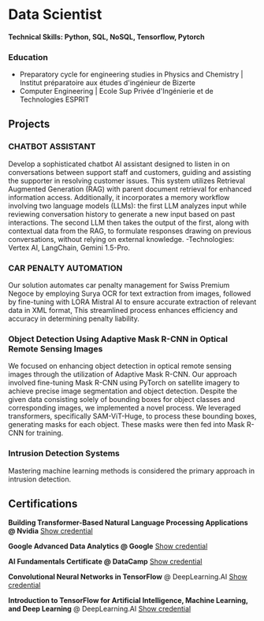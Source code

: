 # Data Scientist
#### Technical Skills: Python, SQL, NoSQL, Tensorflow, Pytorch

### Education
- Preparatory cycle for engineering studies in Physics and Chemistry | Institut préparatoire aux études d'ingénieur de Bizerte 
- Computer Engineering | Ecole Sup Privée d'Ingénierie et de Technologies ESPRIT

## Projects

### CHATBOT ASSISTANT
Develop a sophisticated chatbot AI assistant designed to listen in on conversations between support staff and customers, guiding and assisting the supporter in resolving customer issues. This system utilizes Retrieval Augmented Generation (RAG) with parent document retrieval for enhanced information access. Additionally, it incorporates a memory workflow involving two language models (LLMs): the first LLM analyzes input while reviewing conversation history to generate a new input based on past interactions. The second LLM then takes the output of the first, along with contextual data from the RAG, to formulate responses drawing on previous conversations, without relying on external knowledge. 
-Technologies: Vertex AI, LangChain, Gemini 1.5-Pro.

### CAR PENALTY AUTOMATION
Our solution automates car penalty management for Swiss Premium Negoce by employing Surya OCR for text extraction from images, followed by fine-tuning with LORA Mistral AI to ensure accurate extraction of relevant data in XML format, This streamlined process enhances efficiency and accuracy in determining penalty liability.

### Object Detection Using Adaptive Mask R-CNN in Optical Remote Sensing Images
We focused on enhancing object detection in optical remote sensing images through the utilization of Adaptive Mask R-CNN. Our approach involved fine-tuning Mask R-CNN using PyTorch on satellite imagery to achieve precise image segmentation and object detection. Despite the given data consisting solely of bounding boxes for object classes and corresponding images, we implemented a novel process. We leveraged transformers, specifically SAM-ViT-Huge, to process these bounding boxes, generating masks for each object. These masks were then fed into Mask R-CNN for training.

### Intrusion Detection Systems
Mastering machine learning methods is considered the primary approach in intrusion detection.

## Certifications
**Building Transformer-Based Natural Language Processing Applications @ Nvidia** [Show credential](https://learn.nvidia.com/certificates?id=ahaye6feRYeSQh06u6mn8g)

**Google Advanced Data Analytics @ Google** [Show credential](https://www.coursera.org/account/accomplishments/professional-cert/SQMNADXE4MRZ)

**AI Fundamentals Certificate @ DataCamp** [Show credential](https://www.datacamp.com/skill-verification/AIF0027935450689)

**Convolutional Neural Networks in TensorFlow** @ DeepLearning.AI [Show credential](https://www.coursera.org/account/accomplishments/certificate/KLF7Z2MU6WGN)

**Introduction to TensorFlow for Artificial Intelligence, Machine Learning, and Deep Learning** @ DeepLearning.AI [Show credential](https://www.coursera.org/account/accomplishments/certificate/RR84ZBJ5V72U)
